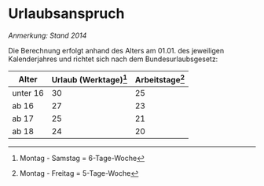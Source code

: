 # Urlaubsanspruch 

*Anmerkung: Stand 2014*

Die Berechnung erfolgt anhand des Alters am 01.01. des jeweiligen Kalenderjahres und richtet sich nach dem Bundesurlaubsgesetz:

| Alter    | Urlaub (Werktage)[^1] | Arbeitstage[^2] |
| -------- | --------------------- | --------------- |
| unter 16 | 30                    | 25              |
| ab 16    | 27                    | 23              |
| ab 17    | 25                    | 21              |
| ab 18    | 24                    | 20              |



[^1]:Montag - Samstag = 6-Tage-Woche
[^2]: Montag - Freitag = 5-Tage-Woche